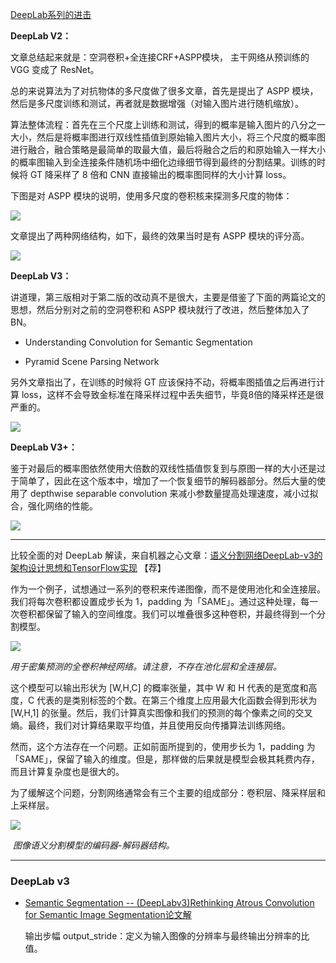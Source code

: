 

[DeepLab系列的进击](https://zhuanlan.zhihu.com/p/38474698)

**DeepLab V2：** 

文章总结起来就是：空洞卷积+全连接CRF+ASPP模块， 主干网络从预训练的 VGG 变成了 ResNet。

总的来说算法为了对抗物体的多尺度做了很多文章，首先是提出了 ASPP 模块，然后是多尺度训练和测试，再者就是数据增强（对输入图片进行随机缩放）。

算法整体流程：首先在三个尺度上训练和测试，得到的概率是输入图片的八分之一大小，然后是将概率图进行双线性插值到原始输入图片大小，将三个尺度的概率图进行融合，融合策略是最简单的取最大值，最后将融合之后的和原始输入一样大小的概率图输入到全连接条件随机场中细化边缘细节得到最终的分割结果。训练的时候将 GT 降采样了 8 倍和 CNN 直接输出的概率图同样的大小计算 loss。

下图是对 ASPP 模块的说明，使用多尺度的卷积核来探测多尺度的物体：

![](https://pic1.zhimg.com/80/v2-6a6efd2f65b84eb71fb4367683944f18_hd.jpg)

文章提出了两种网络结构，如下，最终的效果当时是有 ASPP 模块的评分高。

![](https://pic4.zhimg.com/80/v2-52a8700a6236813bb8373d58cafc4b7f_hd.jpg)

**DeepLab V3：** 

讲道理，第三版相对于第二版的改动真不是很大，主要是借鉴了下面的两篇论文的思想，然后分别对之前的空洞卷积和 ASPP 模块就行了改进，然后整体加入了 BN。

- Understanding Convolution for Semantic Segmentation

- Pyramid Scene Parsing Network

另外文章指出了，在训练的时候将 GT 应该保持不动，将概率图插值之后再进行计算 loss，这样不会导致金标准在降采样过程中丢失细节，毕竟8倍的降采样还是很严重的。

![](https://pic3.zhimg.com/80/v2-ea0d8f1e7f280736fde7904e947e576e_hd.jpg)

**DeepLab V3+：** 

鉴于对最后的概率图依然使用大倍数的双线性插值恢复到与原图一样的大小还是过于简单了，因此在这个版本中，增加了一个恢复细节的解码器部分。然后大量的使用了 depthwise separable convolution 来减小参数量提高处理速度，减小过拟合，强化网络的性能。

![](https://pic1.zhimg.com/80/v2-7a581e2266a1cb3bc4d0a1837211cde0_hd.jpg)



---

比较全面的对 DeepLab 解读，来自机器之心文章：[语义分割网络DeepLab-v3的架构设计思想和TensorFlow实现](https://www.jiqizhixin.com/articles/deeplab-v3)  【荐】

作为一个例子，试想通过一系列的卷积来传递图像，而不是使用池化和全连接层。我们将每次卷积都设置成步长为 1，padding 为「SAME」。通过这种处理，每一次卷积都保留了输入的空间维度。我们可以堆叠很多这种卷积，并最终得到一个分割模型。

![](https://image.jiqizhixin.com/uploads/editor/9174de92-cec2-47e3-95b4-f19434cd8164/1522033431606.jpg)

​				*用于密集预测的全卷积神经网络。请注意，不存在池化层和全连接层。*

这个模型可以输出形状为 [W,H,C] 的概率张量，其中 W 和 H 代表的是宽度和高度，C 代表的是类别标签的个数。在第三个维度上应用最大化函数会得到形状为 [W,H,1] 的张量。然后，我们计算真实图像和我们的预测的每个像素之间的交叉熵。最终，我们对计算结果取平均值，并且使用反向传播算法训练网络。

然而，这个方法存在一个问题。正如前面所提到的，使用步长为 1，padding 为「SAME」，保留了输入的维度。但是，那样做的后果就是模型会极其耗费内存，而且计算复杂度也是很大的。

为了缓解这个问题，分割网络通常会有三个主要的组成部分：卷积层、降采样层和上采样层。

![](https://image.jiqizhixin.com/uploads/editor/226ec612-038e-4a3b-a4f0-904a8e314793/1522033432285.jpg)

​							*图像语义分割模型的编码器-解码器结构。*





---

### DeepLab v3

- [Semantic Segmentation -- (DeepLabv3)Rethinking Atrous Convolution for Semantic Image Segmentation论文解](https://blog.csdn.net/u011974639/article/details/79144773)

  输出步幅 output_stride：定义为输入图像的分辨率与最终输出分辨率的比值。







